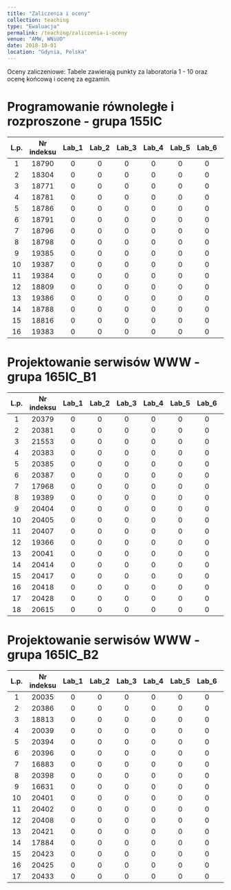 ```yaml
---
title: "Zaliczenia i oceny"
collection: teaching
type: "Ewaluacja"
permalink: /teaching/zaliczenia-i-oceny
venue: "AMW, WNiUO"
date: 2018-10-01
location: "Gdynia, Polska"
---
```

Oceny zaliczeniowe:
Tabele zawierają punkty za laboratoria 1 - 10 oraz ocenę końcową i ocenę za egzamin.

Programowanie równoległe i rozproszone - grupa 155IC
======

|  L.p. | Nr indeksu      | Lab_1 | Lab_2 |Lab_3  | Lab_4  |Lab_5  | Lab_6  |Lab_7  | Lab_8  | Lab_9  | Lab_10  | LAB_SUMA / OCENA   | EGZAMIN   |
|:-----:| :-------------: |:-----:|:-----:|:-----:|:-----: |:-----:|:-----: |:-----:|:-----: |:-----: |:-----:  |:-----:        |:-----:    |
|   1   |     18790       |   0   |   0   |   0   |   0    |   0   |   0    |   0   |   0    |   0    |   0     |       0       |     0     |
|   2   |     18304       |   0   |   0   |   0   |   0    |   0   |   0    |   0   |   0    |   0    |   0     |       0       |     0     |
|   3   |     18771       |   0   |   0   |   0   |   0    |   0   |   0    |   0   |   0    |   0    |   0     |       0       |     0     |
|   4   |     18781       |   0   |   0   |   0   |   0    |   0   |   0    |   0   |   0    |   0    |   0     |       0       |     0     |
|   5   |     18786       |   0   |   0   |   0   |   0    |   0   |   0    |   0   |   0    |   0    |   0     |       0       |     0     |
|   6   |     18791       |   0   |   0   |   0   |   0    |   0   |   0    |   0   |   0    |   0    |   0     |       0       |     0     |
|   7   |     18796       |   0   |   0   |   0   |   0    |   0   |   0    |   0   |   0    |   0    |   0     |       0       |     0     |
|   8   |     18798       |   0   |   0   |   0   |   0    |   0   |   0    |   0   |   0    |   0    |   0     |       0       |     0     |
|   9   |     19385       |   0   |   0   |   0   |   0    |   0   |   0    |   0   |   0    |   0    |   0     |       0       |     0     |
|  10   |     19387       |   0   |   0   |   0   |   0    |   0   |   0    |   0   |   0    |   0    |   0     |       0       |     0     |
|  11   |     19384       |   0   |   0   |   0   |   0    |   0   |   0    |   0   |   0    |   0    |   0     |       0       |     0     |
|  12   |     18809       |   0   |   0   |   0   |   0    |   0   |   0    |   0   |   0    |   0    |   0     |       0       |     0     |
|  13   |     19386       |   0   |   0   |   0   |   0    |   0   |   0    |   0   |   0    |   0    |   0     |       0       |     0     |
|  14   |     18788       |   0   |   0   |   0   |   0    |   0   |   0    |   0   |   0    |   0    |   0     |       0       |     0     |
|  15   |     18816       |   0   |   0   |   0   |   0    |   0   |   0    |   0   |   0    |   0    |   0     |       0       |     0     |
|  16   |     19383       |   0   |   0   |   0   |   0    |   0   |   0    |   0   |   0    |   0    |   0     |       0       |     0     |


Projektowanie serwisów WWW - grupa 165IC_B1
======

|  L.p. | Nr indeksu      | Lab_1 | Lab_2 |Lab_3  | Lab_4  |Lab_5  | Lab_6  |Lab_7  | Lab_8  | Lab_9  | Lab_10  | SUMA          |ZALICZENIE |
|:-----:| :-------------: |:-----:|:-----:|:-----:|:-----: |:-----:|:-----: |:-----:|:-----: |:-----: |:-----:  |:-----:        |:-----:    |
|   1   |     20379       |   0   |   0   |   0   |   0    |   0   |   0    |   0   |   0    |   0    |   0     |       0       |     0     |
|   2   |     20381       |   0   |   0   |   0   |   0    |   0   |   0    |   0   |   0    |   0    |   0     |       0       |     0     |
|   3   |     21553       |   0   |   0   |   0   |   0    |   0   |   0    |   0   |   0    |   0    |   0     |       0       |     0     |
|   4   |     20383       |   0   |   0   |   0   |   0    |   0   |   0    |   0   |   0    |   0    |   0     |       0       |     0     |
|   5   |     20385       |   0   |   0   |   0   |   0    |   0   |   0    |   0   |   0    |   0    |   0     |       0       |     0     |
|   6   |     20387       |   0   |   0   |   0   |   0    |   0   |   0    |   0   |   0    |   0    |   0     |       0       |     0     |
|   7   |     17968       |   0   |   0   |   0   |   0    |   0   |   0    |   0   |   0    |   0    |   0     |       0       |     0     |
|   8   |     19389       |   0   |   0   |   0   |   0    |   0   |   0    |   0   |   0    |   0    |   0     |       0       |     0     |
|   9   |     20404       |   0   |   0   |   0   |   0    |   0   |   0    |   0   |   0    |   0    |   0     |       0       |     0     |
|  10   |     20405       |   0   |   0   |   0   |   0    |   0   |   0    |   0   |   0    |   0    |   0     |       0       |     0     |
|  11   |     20407       |   0   |   0   |   0   |   0    |   0   |   0    |   0   |   0    |   0    |   0     |       0       |     0     |
|  12   |     19366       |   0   |   0   |   0   |   0    |   0   |   0    |   0   |   0    |   0    |   0     |       0       |     0     |
|  13   |     20041       |   0   |   0   |   0   |   0    |   0   |   0    |   0   |   0    |   0    |   0     |       0       |     0     |
|  14   |     20414       |   0   |   0   |   0   |   0    |   0   |   0    |   0   |   0    |   0    |   0     |       0       |     0     |
|  15   |     20417       |   0   |   0   |   0   |   0    |   0   |   0    |   0   |   0    |   0    |   0     |       0       |     0     |
|  16   |     20418       |   0   |   0   |   0   |   0    |   0   |   0    |   0   |   0    |   0    |   0     |       0       |     0     |
|  17   |     20428       |   0   |   0   |   0   |   0    |   0   |   0    |   0   |   0    |   0    |   0     |       0       |     0     |
|  18   |     20615       |   0   |   0   |   0   |   0    |   0   |   0    |   0   |   0    |   0    |   0     |       0       |     0     |

Projektowanie serwisów WWW - grupa 165IC_B2
======

|  L.p. | Nr indeksu      | Lab_1 | Lab_2 |Lab_3  | Lab_4  |Lab_5  | Lab_6  |Lab_7  | Lab_8  | Lab_9  | Lab_10  | SUMA          |ZALICZENIE |
|:-----:| :-------------: |:-----:|:-----:|:-----:|:-----: |:-----:|:-----: |:-----:|:-----: |:-----: |:-----:  |:-----:        |:-----:    |
|   1   |     20035       |   0   |   0   |   0   |   0    |   0   |   0    |   0   |   0    |   0    |   0     |       0       |     0     |
|   2   |     20386       |   0   |   0   |   0   |   0    |   0   |   0    |   0   |   0    |   0    |   0     |       0       |     0     |
|   3   |     18813       |   0   |   0   |   0   |   0    |   0   |   0    |   0   |   0    |   0    |   0     |       0       |     0     |
|   4   |     20039       |   0   |   0   |   0   |   0    |   0   |   0    |   0   |   0    |   0    |   0     |       0       |     0     |
|   5   |     20394       |   0   |   0   |   0   |   0    |   0   |   0    |   0   |   0    |   0    |   0     |       0       |     0     |
|   6   |     20396       |   0   |   0   |   0   |   0    |   0   |   0    |   0   |   0    |   0    |   0     |       0       |     0     |
|   7   |     16883       |   0   |   0   |   0   |   0    |   0   |   0    |   0   |   0    |   0    |   0     |       0       |     0     |
|   8   |     20398       |   0   |   0   |   0   |   0    |   0   |   0    |   0   |   0    |   0    |   0     |       0       |     0     |
|   9   |     16631       |   0   |   0   |   0   |   0    |   0   |   0    |   0   |   0    |   0    |   0     |       0       |     0     |
|  10   |     20401       |   0   |   0   |   0   |   0    |   0   |   0    |   0   |   0    |   0    |   0     |       0       |     0     |
|  11   |     20402       |   0   |   0   |   0   |   0    |   0   |   0    |   0   |   0    |   0    |   0     |       0       |     0     |
|  12   |     20408       |   0   |   0   |   0   |   0    |   0   |   0    |   0   |   0    |   0    |   0     |       0       |     0     |
|  13   |     20421       |   0   |   0   |   0   |   0    |   0   |   0    |   0   |   0    |   0    |   0     |       0       |     0     |
|  14   |     17884       |   0   |   0   |   0   |   0    |   0   |   0    |   0   |   0    |   0    |   0     |       0       |     0     |
|  15   |     20423       |   0   |   0   |   0   |   0    |   0   |   0    |   0   |   0    |   0    |   0     |       0       |     0     |
|  16   |     20425       |   0   |   0   |   0   |   0    |   0   |   0    |   0   |   0    |   0    |   0     |       0       |     0     |
|  17   |     20433       |   0   |   0   |   0   |   0    |   0   |   0    |   0   |   0    |   0    |   0     |       0       |     0     |



